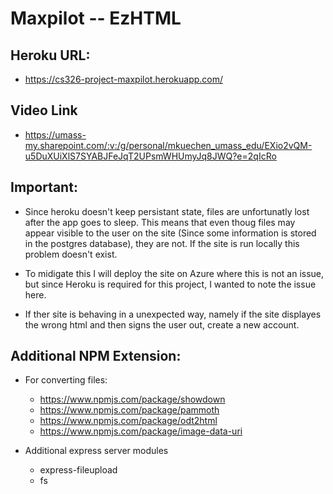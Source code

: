 # Maxpilot -- EzHTML

## Heroku URL:

- https://cs326-project-maxpilot.herokuapp.com/

## Video Link

- https://umass-my.sharepoint.com/:v:/g/personal/mkuechen_umass_edu/EXio2vQM-u5DuXUiXlS7SYABJFeJqT2UPsmWHUmyJq8JWQ?e=2qIcRo

## Important:

- Since heroku doesn't keep persistant state, files are unfortunatly lost after the app goes to sleep. This means that even thoug files may appear visible to the user on the site (Since some information is stored in the postgres database), they are not. If the site is run locally this problem doesn't exist.

- To midigate this I will deploy the site on Azure where this is not an issue, but since Heroku is required for this project, I wanted to note the issue here.

- If ther site is behaving in a unexpected way, namely if the site displayes the wrong html and then signs the user out, create a new account.

## Additional NPM Extension:

- For converting files:
    - https://www.npmjs.com/package/showdown
    - https://www.npmjs.com/package/pammoth
    - https://www.npmjs.com/package/odt2html
    - https://www.npmjs.com/package/image-data-uri

- Additional express server modules
    - express-fileupload
    - fs